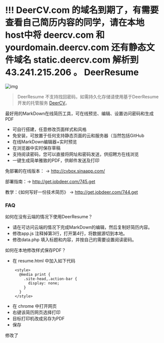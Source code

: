 ﻿!!! DeerCV.com 的域名到期了，有需要查看自己简历内容的同学，请在本地host中将 deercv.com 和  yourdomain.deercv.com 还有静态文件域名 static.deercv.com 解析到 43.241.215.206 。
DeerResume
==========

![img](http://www.jobdeer.com/img/rd.png)

> DeerResume 不支持找回密码，如需持久化存储请使用基于DeerResume开发的托管服务 [DeerCV](http://www.deercv.com)。

最好用的MarkDown在线简历工具，可在线预览、编辑、设置访问密码和生成PDF

  - 可自行搭建，任意修改页面样式和风格
  - 免安装，可放置于任何支持静态页面的云和服务器（当然包括GitHub
  - 在线MarkDown编辑器+实时预览
  - 在浏览器中实时保存草稿
  - 支持阅读密码，您可以直接将网址和密码发送，供招聘方在线浏览
  - 一键生成简单雅致的PDF，供邮件发送及打印
  

免部署的在线版本： → http://cvbox.sinaapp.com/


部署指南：→ http://get.jobdeer.com/745.get


教学：《如何写好一份技术简历》 → http://get.jobdeer.com/744.get

### FAQ

如何在没有云端的情况下使用DeerResume？

- 请在可访问云端的情况下完成MarkDown的编辑，然后复制好简历内容。
- 修改app.js 注释掉第3行，打开第4行，将数据源切到本地。 
- 修改data.php 填入标题和内容，并按自己的需要设置阅读密码。

如何在本地修改样式保存PDF？
- 在 resume.html 中加入如下代码
   ```
    <style>
      @media print {
        .site-head,.action-bar {
          display: none;
        }
      }
    </style>
    ```
- 在 chrome 中打开网页
- 右键该简历网页选择打印
- 目标打印机改成另存为PDF
- 保存

修改了